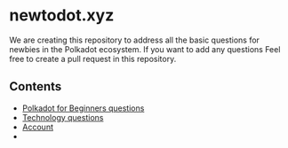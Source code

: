 # newtodot.xyz
We are creating this repository to address all the basic questions for newbies in the Polkadot ecosystem. If you want to add any questions Feel free to create a pull request in this repository. 



## Contents
- [Polkadot for Beginners questions](#polkadot-for-beginners)
- [Technology questions](#technology-questions)
- [Account](#account)
- 
